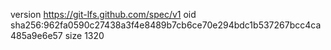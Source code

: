 version https://git-lfs.github.com/spec/v1
oid sha256:962fa0590c27438a3f4e8489b7cb6ce70e294bdc1b537267bcc4ca485a9e6e57
size 1320
